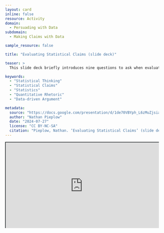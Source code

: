 ```yaml
---
layout: card
inline: false
resource: Activity
domain:
  - Persuading with Data
subdomain:
  - Making Claims with Data

sample_resource: false

title: "Evaluating Statistical Claims (slide deck)"

teaser: >
  This slide deck briefly introduces nine questions to ask when evaluating the validity of a statistical claim. It then provides a series of statistical claims for students to evaluate using their existing quantitative thinking skills. It ends by asking them to apply this same type of evaluation to a statistical claim from their own project.

keywords:
  - "Statistical Thinking"
  - "Statistical Claims"
  - "Statistics"
  - "Quantitative Rhetoric"
  - "Data-driven Argument"

metadata:
  source: "https://docs.google.com/presentation/d/1de70VBYph_L6zMuZjsiad3KnMozWVpMh/edit?usp=sharing&ouid=116941745404208628216&rtpof=true&sd=true"
  author: "Nathan Pieplow"
  date: "2024-07-27"
  license: "CC BY-NC-SA"
  citation: "Pieplow, Nathan. ‘Evaluating Statistical Claims’ (slide deck). Data Advocacy 4 All, University of Colorado. 27 July 2024"
---
```


<div style="position: relative; padding-bottom: 56.25%; height: 0; overflow: hidden;"><iframe src="https://docs.google.com/presentation/d/1de70VBYph_L6zMuZjsiad3KnMozWVpMh/edit?usp=sharing&ouid=116941745404208628216&rtpof=true&sd=true" width="100%" title="Evaluating Statistical Claims (slide deck)" style="border:2px #323639 solid; position: absolute; top: 0; left: 0; right: 0; bottom: 0; height: 100%; max-width: 100%;"></iframe></div>
